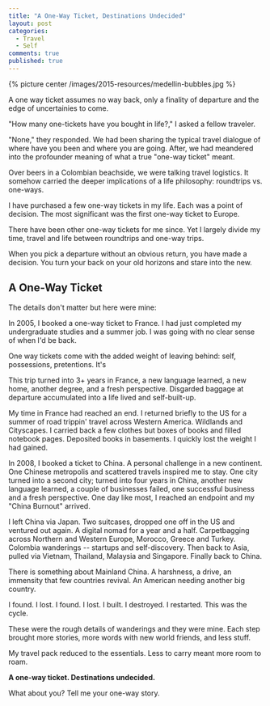 ```yaml
---
title: "A One-Way Ticket, Destinations Undecided"
layout: post
categories:
  - Travel
  - Self
comments: true
published: true
---
```


{% picture center /images/2015-resources/medellin-bubbles.jpg %}

A one way ticket assumes no way back, only a finality of departure and the edge of uncertainies to come.

"How many one-tickets have you bought in life?," I asked a fellow traveler.

"None," they responded. We had been sharing the typical travel dialogue of where have you been and where you are going. After, we had meandered into the profounder meaning of what a true "one-way ticket" meant.

Over beers in a Colombian beachside, we were talking travel logistics. It somehow carried the deeper implications of a life philosophy: roundtrips vs. one-ways.

I have purchased a few one-way tickets in my life. Each was a point of decision. The most significant was the first one-way ticket to Europe.

There have been other one-way tickets for me since. Yet I largely divide my time, travel and life between roundtrips and one-way trips.

When you pick a departure without an obvious return, you have made a decision. You turn your back on your old horizons and stare into the new.

<!--more-->

## A One-Way Ticket

The details don't matter but here were mine:

In 2005, I booked a one-way ticket to France. I had just completed my undergraduate studies and a summer job. I was going with no clear sense of when I'd be back.

One way tickets come with the added weight of leaving behind: self, possessions, pretentions. It's

This trip turned into 3+ years in France, a new language learned, a new home, another degree, and a fresh perspective. Disgarded baggage at departure accumulated into a life lived and self-built-up.

My time in France had reached an end. I returned briefly to the US for a summer of road trippin' travel across Western America. Wildlands and Cityscapes. I carried back a few clothes but boxes of books and filled notebook pages. Deposited books in basements. I quickly lost the weight I had gained.

In 2008, I booked a ticket to China. A personal challenge in a new continent. One Chinese metropolis and scattered travels inspired me to stay. One city turned into a second city; turned into four years in China, another new language learned, a couple of businesses failed, one successful business and a fresh perspective. One day like most, I reached an endpoint and my "China Burnout" arrived.

I left China via Japan. Two suitcases, dropped one off in the US and ventured out again. A digital nomad for a year and a half. Carpetbagging across Northern and Western Europe, Morocco, Greece and Turkey. Colombia wanderings -- startups and self-discovery. Then back to Asia, pulled via Vietnam, Thailand, Malaysia and Singapore. Finally back to China.

There is something about Mainland China. A harshness, a drive, an immensity that few countries revival. An American needing another big country.

I found. I lost. I found. I lost. I built. I destroyed. I restarted. This was the cycle.

These were the rough details of wanderings and they were mine. Each step brought more stories, more words with new world friends, and less stuff.

My travel pack reduced to the essentials. Less to carry meant more room to roam.

**A one-way ticket. Destinations undecided.**

What about you? Tell me your one-way story.
